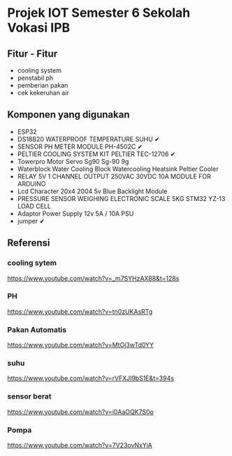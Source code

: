 # Projek IOT Semester 6 Sekolah Vokasi IPB
## Fitur - Fitur 
- cooling system
- penstabil ph
- pemberian pakan
- cek kekeruhan air
## Komponen yang digunakan
- ESP32
- DS18B20 WATERPROOF TEMPERATURE SUHU ✔
- SENSOR PH METER MODULE PH-4502C ✔
- PELTIER COOLING SYSTEM KIT PELTIER TEC-12706 ✔
- Towerpro Motor Servo Sg90 Sg-90 9g
- Waterblock Water Cooling Block Watercooling Heatsink Peltier Cooler
- RELAY 5V 1 CHANNEL OUTPUT 250VAC 30VDC 10A MODULE FOR ARDUINO
- Lcd Character 20x4 2004 5v Blue Backlight Module
- PRESSURE SENSOR WEIGHING ELECTRONIC SCALE 5KG STM32 YZ-13 LOAD CELL
- Adaptor Power Supply 12v 5A / 10A PSU
- jumper ✔
## Referensi 
### cooling sytem
https://www.youtube.com/watch?v=_m7SYHzAX88&t=128s
### PH
https://www.youtube.com/watch?v=tn0zUKAsRTg
### Pakan Automatis
https://www.youtube.com/watch?v=MtOj3wTd0YY
### suhu
https://www.youtube.com/watch?v=rVFXJl9bS1E&t=394s
### sensor berat
https://www.youtube.com/watch?v=i0AaOQK7S0o
### Pompa
https://www.youtube.com/watch?v=7V23ovNxYiA
